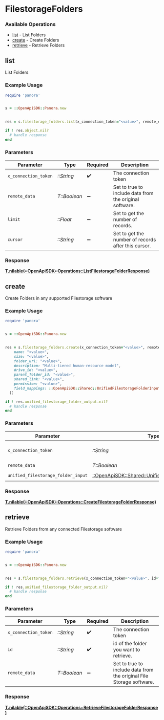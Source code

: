 # FilestorageFolders


### Available Operations

* [list](#list) - List  Folders
* [create](#create) - Create Folders
* [retrieve](#retrieve) - Retrieve Folders

## list

List  Folders

### Example Usage

```ruby
require 'panora'


s = ::OpenApiSDK::Panora.new

    
res = s.filestorage_folders.list(x_connection_token="<value>", remote_data=false, limit=7685.78, cursor="<value>")

if ! res.object.nil?
  # handle response
end

```

### Parameters

| Parameter                                               | Type                                                    | Required                                                | Description                                             |
| ------------------------------------------------------- | ------------------------------------------------------- | ------------------------------------------------------- | ------------------------------------------------------- |
| `x_connection_token`                                    | *::String*                                              | :heavy_check_mark:                                      | The connection token                                    |
| `remote_data`                                           | *T::Boolean*                                            | :heavy_minus_sign:                                      | Set to true to include data from the original software. |
| `limit`                                                 | *::Float*                                               | :heavy_minus_sign:                                      | Set to get the number of records.                       |
| `cursor`                                                | *::String*                                              | :heavy_minus_sign:                                      | Set to get the number of records after this cursor.     |


### Response

**[T.nilable(::OpenApiSDK::Operations::ListFilestorageFolderResponse)](../../models/operations/listfilestoragefolderresponse.md)**


## create

Create Folders in any supported Filestorage software

### Example Usage

```ruby
require 'panora'


s = ::OpenApiSDK::Panora.new

    
res = s.filestorage_folders.create(x_connection_token="<value>", remote_data=false, unified_filestorage_folder_input=::OpenApiSDK::Shared::UnifiedFilestorageFolderInput.new(
    name: "<value>",
    size: "<value>",
    folder_url: "<value>",
    description: "Multi-tiered human-resource model",
    drive_id: "<value>",
    parent_folder_id: "<value>",
    shared_link: "<value>",
    permission: "<value>",
    field_mappings: ::OpenApiSDK::Shared::UnifiedFilestorageFolderInputFieldMappings.new(),
  ))

if ! res.unified_filestorage_folder_output.nil?
  # handle response
end

```

### Parameters

| Parameter                                                                                                   | Type                                                                                                        | Required                                                                                                    | Description                                                                                                 |
| ----------------------------------------------------------------------------------------------------------- | ----------------------------------------------------------------------------------------------------------- | ----------------------------------------------------------------------------------------------------------- | ----------------------------------------------------------------------------------------------------------- |
| `x_connection_token`                                                                                        | *::String*                                                                                                  | :heavy_check_mark:                                                                                          | The connection token                                                                                        |
| `remote_data`                                                                                               | *T::Boolean*                                                                                                | :heavy_check_mark:                                                                                          | N/A                                                                                                         |
| `unified_filestorage_folder_input`                                                                          | [::OpenApiSDK::Shared::UnifiedFilestorageFolderInput](../../models/shared/unifiedfilestoragefolderinput.md) | :heavy_check_mark:                                                                                          | N/A                                                                                                         |


### Response

**[T.nilable(::OpenApiSDK::Operations::CreateFilestorageFolderResponse)](../../models/operations/createfilestoragefolderresponse.md)**


## retrieve

Retrieve Folders from any connected Filestorage software

### Example Usage

```ruby
require 'panora'


s = ::OpenApiSDK::Panora.new

    
res = s.filestorage_folders.retrieve(x_connection_token="<value>", id="<value>", remote_data=false)

if ! res.unified_filestorage_folder_output.nil?
  # handle response
end

```

### Parameters

| Parameter                                                            | Type                                                                 | Required                                                             | Description                                                          |
| -------------------------------------------------------------------- | -------------------------------------------------------------------- | -------------------------------------------------------------------- | -------------------------------------------------------------------- |
| `x_connection_token`                                                 | *::String*                                                           | :heavy_check_mark:                                                   | The connection token                                                 |
| `id`                                                                 | *::String*                                                           | :heavy_check_mark:                                                   | id of the folder you want to retrieve.                               |
| `remote_data`                                                        | *T::Boolean*                                                         | :heavy_minus_sign:                                                   | Set to true to include data from the original File Storage software. |


### Response

**[T.nilable(::OpenApiSDK::Operations::RetrieveFilestorageFolderResponse)](../../models/operations/retrievefilestoragefolderresponse.md)**

